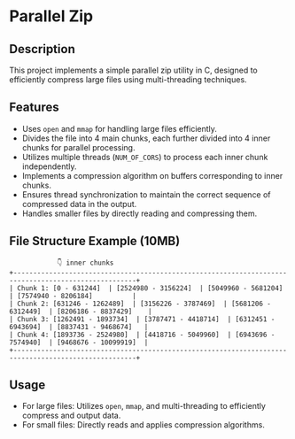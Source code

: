 # Parallel Zip

## Description
This project implements a simple parallel zip utility in C, designed to efficiently compress large files using multi-threading techniques.

## Features
- Uses `open` and `mmap` for handling large files efficiently.
- Divides the file into 4 main chunks, each further divided into 4 inner chunks for parallel processing.
- Utilizes multiple threads (`NUM_OF_CORS`) to process each inner chunk independently.
- Implements a compression algorithm on buffers corresponding to inner chunks.
- Ensures thread synchronization to maintain the correct sequence of compressed data in the output.
- Handles smaller files by directly reading and compressing them.

## File Structure Example (10MB)

                👇 inner chunks
    +-----------------------------------------------------------------------------------------------------+
    | Chunk 1: [0 - 631244]  | [2524980 - 3156224]  | [5049960 - 5681204]  | [7574940 - 8206184]          |  
    | Chunk 2: [631246 - 1262489]  | [3156226 - 3787469]  | [5681206 - 6312449]  | [8206186 - 8837429]    |
    | Chunk 3: [1262491 - 1893734]  | [3787471 - 4418714]  | [6312451 - 6943694]  | [8837431 - 9468674]   |
    | Chunk 4: [1893736 - 2524980]  | [4418716 - 5049960]  | [6943696 - 7574940]  | [9468676 - 10099919]  |
    +-----------------------------------------------------------------------------------------------------+


## Usage
- For large files: Utilizes `open`, `mmap`, and multi-threading to efficiently compress and output data.
- For small files: Directly reads and applies compression algorithms.

